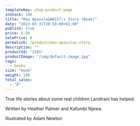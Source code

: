 ```yaml
---
templateKey: shop-product-page
inStock: 100
title: "Mau Apasula&#8217;s Story (Book)"
date: "2013-03-31T20:50:09+01:00"
publish: true
price: 6.99
salePrice: 0
permalink: /product/mau-apasulas-story
description: ""
productId: "2165"
productImage: "/img/default-image.jpg"
tags:
  - books
size: "book"
weight: 100
total_sales:
  - "0"
---
```


True life stories about some real children Landirani has helped.

Written by Heather Palmer and Kafumbi Njewa.

Illustrated by Adam Newton
